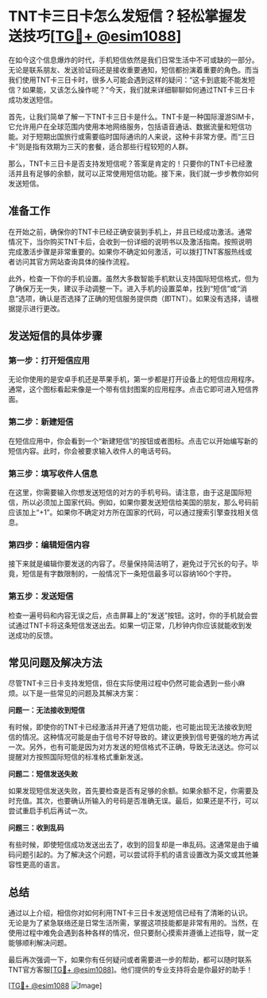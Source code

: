 # TNT卡三日卡怎么发短信？轻松掌握发送技巧[[TG💪+ @esim1088](https://t.me/s/esim1088)]

在如今这个信息爆炸的时代，手机短信依然是我们日常生活中不可或缺的一部分。无论是联系朋友、发送验证码还是接收重要通知，短信都扮演着重要的角色。而当我们使用TNT卡三日卡时，很多人可能会遇到这样的疑问：“这卡到底能不能发短信？如果能，又该怎么操作呢？”今天，我们就来详细聊聊如何通过TNT卡三日卡成功发送短信。

首先，让我们简单了解一下TNT卡三日卡是什么。TNT卡是一种国际漫游SIM卡，它允许用户在全球范围内使用本地网络服务，包括语音通话、数据流量和短信功能。对于短期出国旅行或需要临时国际通讯的人来说，这种卡非常方便。而“三日卡”则是指有效期为三天的套餐，适合那些行程较短的人群。

那么，TNT卡三日卡是否支持发短信呢？答案是肯定的！只要你的TNT卡已经激活并且有足够的余额，就可以正常使用短信功能。接下来，我们就一步步教你如何发送短信。

## 准备工作

在开始之前，确保你的TNT卡已经正确安装到手机上，并且已经成功激活。通常情况下，当你购买TNT卡后，会收到一份详细的说明书以及激活指南。按照说明完成激活步骤是非常重要的。如果你不确定如何激活，可以拨打TNT客服热线或者访问其官方网站查询具体的操作流程。

此外，检查一下你的手机设置。虽然大多数智能手机默认支持国际短信格式，但为了确保万无一失，建议手动调整一下。进入手机的设置菜单，找到“短信”或“消息”选项，确认是否选择了正确的短信服务提供商（即TNT）。如果没有选择，请根据提示进行更改。

## 发送短信的具体步骤

### 第一步：打开短信应用

无论你使用的是安卓手机还是苹果手机，第一步都是打开设备上的短信应用程序。通常，这个图标看起来像是一个带有信封图案的应用程序。点击它即可进入短信界面。

### 第二步：新建短信

在短信应用中，你会看到一个“新建短信”的按钮或者图标。点击它以开始编写新的短信内容。此时，你会被要求输入收件人的电话号码。

### 第三步：填写收件人信息

在这里，你需要输入你想发送短信的对方的手机号码。请注意，由于这是国际短信，所以必须加上国家代码。例如，如果你要发送短信给美国的朋友，那么号码前应该加上“+1”。如果你不确定对方所在国家的代码，可以通过搜索引擎查找相关信息。

### 第四步：编辑短信内容

接下来就是编辑你要发送的内容了。尽量保持简洁明了，避免过于冗长的句子。毕竟，短信是有字数限制的，一般情况下一条短信最多可以容纳160个字符。

### 第五步：发送短信

检查一遍号码和内容无误之后，点击屏幕上的“发送”按钮。这时，你的手机就会尝试通过TNT卡将这条短信发送出去。如果一切正常，几秒钟内你应该就能收到发送成功的反馈。

## 常见问题及解决方法

尽管TNT卡三日卡支持发短信，但在实际使用过程中仍然可能会遇到一些小麻烦。以下是一些常见的问题及其解决方案：

**问题一：无法接收到短信**

有时候，即使你的TNT卡已经激活并开通了短信功能，也可能出现无法接收到短信的情况。这种情况可能是由于信号不好导致的。建议更换到信号更强的地方再试一次。另外，也有可能是因为对方发送的短信格式不正确，导致无法送达。你可以提醒对方按照国际短信的标准格式重新发送。

**问题二：短信发送失败**

如果发现短信发送失败，首先要检查是否有足够的余额。如果余额不足，你需要及时充值。其次，也要确认所输入的号码是否准确无误。最后，如果还是不行，可以尝试重启手机后再试一次。

**问题三：收到乱码**

有些时候，即使短信成功发送出去了，收到的回复却是一串乱码。这通常是由于编码问题引起的。为了解决这个问题，可以尝试将手机的语言设置改为英文或其他兼容性更高的语言。

## 总结

通过以上介绍，相信你对如何利用TNT卡三日卡发送短信已经有了清晰的认识。无论是为了紧急联络还是日常生活所需，掌握这项技能都是非常有用的。当然，在使用过程中难免会遇到各种各样的情况，但只要耐心摸索并遵循上述指导，就一定能够顺利解决问题。

最后再次强调一下，如果你有任何疑问或者需要进一步的帮助，都可以随时联系TNT官方客服[[TG💪+ @esim1088](https://t.me/s/esim1088)]。他们提供的专业支持将会是你最好的助手！

[[TG💪+ @esim1088](https://t.me/s/esim1088) ![Image](https://i.postimg.cc/4NQfJmqS/Snipaste-2025-05-13-00-14-12.png)]
